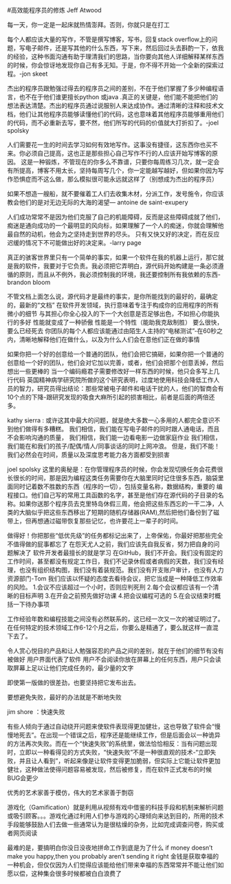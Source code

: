 #高效能程序员的修炼
Jeff Atwood

每一天，你一定是一起床就热情澎拜。否则，你就只是在打工
 
每个人都应该大量的写作，不管是撰写博客，写书，回复stack overflow上的问题，写电子邮件，还是写其他的什么东西，写下来，然后回过头去斟酌一下，依我的经验，这种书面沟通有助于理清我们的思路，当你要向其他人详细解释某样东西的时候，你会惊讶地发现你自己有多无知。于是，你不得不开始一个全新的探索过程。-jon skeet

杰出的程序员跟勉强过得去的程序员之间的差别，不在于他们掌握了多少种编程语言，也不在于他们谁更擅长python 或java .真正的关键是，他们能不能把他们的想法表达清楚。杰出的程序员通过说服别人来达成协作。通过清晰的注释和技术文档，他们让其他程序员能够读懂他们的代码，这也意味着其他程序员能够重用他们的代码，而不必重新去写，要不然，他们所写的代码的价值就大打折扣了。-joel spolsky

人们需要花一生的时间去学习如何有效地写作。这事没有捷径，这东西你也买不来。你必须自己提高，这也正是那些担心自己写作不行的人应该开始写博客的原因。
这是一种锻炼，不管现在的你多么不靠谱，只要你每周练习几次，就一定会有所提高，博客不用太长，坚持每周写几个，你一定能越写越好，但如果你因为写作恐惧症而不这么做，那么模拟很可能永远就这样了（别想成为杰出的程序员）

如果不想造一艘船，就不要催着工人们去收集木材，分派工作，发号施令，你应该教会他们的是对无边无际的大海的渴望— antoine de saint-exupery

人们成功常常不是因为他们克服了自己的机能障碍，反而是这些障碍成就了他们，痴迷是通向成功的一个最明显的风向标，如果理解了一个人的痴迷，你就会理解他最自然的动机，他会为之坚持走到世界的尽头。
只有又快又好的决定，而在反应迟缓的情况下不可能做出好的决定来。-larry page

真正的骇客世界里只有一个简单的事实，如果一个软件在我的机器上运行，那它就是我的软件，我要对于它负责。我必须把它弄明白，源代码开始构建是一条必须遵循的原则，而且从不例外，我必须控制我的环境，我还要控制所有我依赖的东西-brandon bloom

不管文档上面怎么说，源代码才是最终的事实，是你所能找到的最好的，最确定的，最新的“文档”
在软件开发领域，执行意味着专注于构成你的应用程序的所有微小的细节
与其担心你全心投入的下一个大创意是否足够出色，不如担心你能执行的多好
性能就变成了一种骄傲
性能是一个特性（能助我克敌制胜）
要么很快，要么已经死去
你团队的每个人都应该能通过由陌生人主持的“电梯测试”-在60秒之内，清晰地解释他们在做什么，以及为什么人们会在意他们正在做的事情

如果你把一个好的创意给一个普通的团队，他们会把它搞砸，如果你把一个普通的创意给一个好的团队，他们会对它加以完善，或者，他们会把那个创意丢掉，然后想出一些更棒的
当一个编码瘾君子需要修改好一样东西的时候，他只会多写上几行代码
英国精神病学研究院所做的这个研究表明，过度地使用科技会降低工作人员的智力，研究员得出结论：那些常被电子邮件和电话干扰的人，他们的智商会有10个点的下降-跟研究发现的吸食大麻所引起的损害相比，前者是后面的两倍还多。

kathy sierra :
或许这其中最大的问题，就是绝大多数一心多用的人都完全意识不到他们做得有多糟糕。
我们相信，我们能在写电子邮件的同时跟人通电话，而且不会影响沟通的质量，
我们相信，我们能一边看电影一边做家庭作业
我们相信，我们能在和我们的孩子/配偶/情人/同事谈话的同时上网冲浪。
但是，我们不能！我们必然会在时间，质量以及深度思考能力各方面都受到损害

joel spolsky
这里的奥秘是：在你管理程序员的时候，你会发现切换任务会花费很长很长的时间，那是因为编程这类任务需要你在大脑里同时记住很多东西，脑袋里面同时记着数不胜数的东西（程序的一切），包括变量名称，数据结构，重要的 编程接口。他们自己写的常用工具函数的名字，甚至是他们存在源代码的子目录的名称。如果你送那个程序员去克里特岛休假三周，他会把这些东西忘的一干二净，人类的大脑似乎把这些东西移出了短期的随机存储器(RAM),然后把他们备份到了磁带上，但再想通过磁带恢复那些记忆，也许要花上一辈子的时间。

做得好！你把那些“低优先级”的任务都标记出来了，上帝保佑，你最好把那些完全不值得做的屁事都忘了
在怨天尤人之前，我们应该先自我反省，努力把自身的问题解决了
软件开发者最擅长的就是学习
在GitHub，我们不开会。我们没有固定的工作时间，甚至都没有规定工作日，我们不记录休假或者病假的天数，我们没有经理，也没有组织结构图，我们没有着装规范。我们没有开支账户审计，也没有人力资源部门-Tom
我们应该以怀疑的态度去看待会议，把它当成是一种降低工作效率的风险。
1.会议不应该超过一个小时，否则应判死刑
2.每个会议都应该有一个清晰的目标声明
3.在开会之前预先做好功课
4.把会议编程可选的
5.在会议结束时概括一下待办事项

工作经验年数和编程技能之间没有必然联系的，这已经一次又一次的被证明过了。在任何特定的技术领域工作6-12个月之后，你要么是精通了，要么就这样一直混下去了。

令人赏心悦目的产品和让人勉强容忍的产品之间的差别，就在于他们的细节有没有被做好
用户界面代表了软件
用户不会阅读你放在屏幕上的任何东西，用户只会读取屏幕上足以让他们完成任务的，最少量的文字

即使第一版做的很差劲，也要坚持把它发布出去。

要想避免失败，最好的办法就是不断地失败

jim shore ：快速失败

有些人倾向于通过自动绕开问题来使软件表现得更加健壮，这也导致了软件会“慢慢地死去”。在出现一个错误之后，程序还是能继续工作，但是后面会以一种诡异的方法再次失败。而在一个“快速失败”的系统里，做法恰恰相反：当有问题出现时，立即以一种看得见的方式失败，“快速失败”不是一种很直观的技术-“立即失败，并且让人看到”，听起来像是让软件变得更加脆弱，但实际上它能让软件更加健壮，这种做法使得问题容易被发现，然后被修复，而在软件正式发布的时候BUG会更少

优秀的艺术家善于模仿，伟大的艺术家善于剽窃

游戏化（Gamification）就是利用从视频有戏中借鉴的科技手段和机制来解析问题或吸引顾客。。。游戏化通过利用人们参与游戏的心理倾向来达到目的，所用的技术手段能够鼓励人们去做一些通常认为是很枯燥的杂务，比如完成调查问卷，购买或者网页阅读

最难的是，要搞明白你没日没夜地拼命工作到底是为了什么
if money doesn’t make you happy,then you probably aren’t sending it right
金钱是获取幸福的一种机会，但仅仅因为人们觉得应该能给他们带来幸福的东西常常并不能让他们如愿以偿，这种集会很多时候都被白白浪费了



